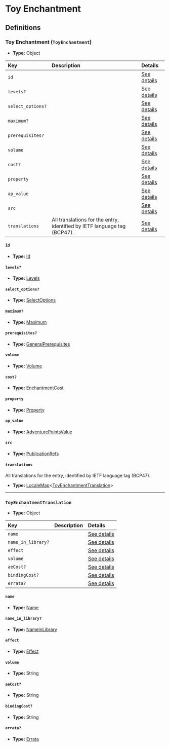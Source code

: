 # Toy Enchantment

## Definitions

### <a name="ToyEnchantment"></a> Toy Enchantment (`ToyEnchantment`)

- **Type:** Object

Key | Description | Details
:-- | :-- | :--
`id` |  | <a href="#ToyEnchantment/id">See details</a>
`levels?` |  | <a href="#ToyEnchantment/levels">See details</a>
`select_options?` |  | <a href="#ToyEnchantment/select_options">See details</a>
`maximum?` |  | <a href="#ToyEnchantment/maximum">See details</a>
`prerequisites?` |  | <a href="#ToyEnchantment/prerequisites">See details</a>
`volume` |  | <a href="#ToyEnchantment/volume">See details</a>
`cost?` |  | <a href="#ToyEnchantment/cost">See details</a>
`property` |  | <a href="#ToyEnchantment/property">See details</a>
`ap_value` |  | <a href="#ToyEnchantment/ap_value">See details</a>
`src` |  | <a href="#ToyEnchantment/src">See details</a>
`translations` | All translations for the entry, identified by IETF language tag (BCP47). | <a href="#ToyEnchantment/translations">See details</a>

#### <a name="ToyEnchantment/id"></a> `id`

- **Type:** <a href="#Id">Id</a>

#### <a name="ToyEnchantment/levels"></a> `levels?`

- **Type:** <a href="#Levels">Levels</a>

#### <a name="ToyEnchantment/select_options"></a> `select_options?`

- **Type:** <a href="#SelectOptions">SelectOptions</a>

#### <a name="ToyEnchantment/maximum"></a> `maximum?`

- **Type:** <a href="#Maximum">Maximum</a>

#### <a name="ToyEnchantment/prerequisites"></a> `prerequisites?`

- **Type:** <a href="../_Prerequisite.md#GeneralPrerequisites">GeneralPrerequisites</a>

#### <a name="ToyEnchantment/volume"></a> `volume`

- **Type:** <a href="#Volume">Volume</a>

#### <a name="ToyEnchantment/cost"></a> `cost?`

- **Type:** <a href="#EnchantmentCost">EnchantmentCost</a>

#### <a name="ToyEnchantment/property"></a> `property`

- **Type:** <a href="#Property">Property</a>

#### <a name="ToyEnchantment/ap_value"></a> `ap_value`

- **Type:** <a href="#AdventurePointsValue">AdventurePointsValue</a>

#### <a name="ToyEnchantment/src"></a> `src`

- **Type:** <a href="../source/_PublicationRef.md#PublicationRefs">PublicationRefs</a>

#### <a name="ToyEnchantment/translations"></a> `translations`

All translations for the entry, identified by IETF language tag (BCP47).

- **Type:** <a href="../_LocaleMap.md#LocaleMap">LocaleMap</a>&lt;<a href="#ToyEnchantmentTranslation">ToyEnchantmentTranslation</a>&gt;

---

### <a name="ToyEnchantmentTranslation"></a> `ToyEnchantmentTranslation`

- **Type:** Object

Key | Description | Details
:-- | :-- | :--
`name` |  | <a href="#ToyEnchantmentTranslation/name">See details</a>
`name_in_library?` |  | <a href="#ToyEnchantmentTranslation/name_in_library">See details</a>
`effect` |  | <a href="#ToyEnchantmentTranslation/effect">See details</a>
`volume` |  | <a href="#ToyEnchantmentTranslation/volume">See details</a>
`aeCost?` |  | <a href="#ToyEnchantmentTranslation/aeCost">See details</a>
`bindingCost?` |  | <a href="#ToyEnchantmentTranslation/bindingCost">See details</a>
`errata?` |  | <a href="#ToyEnchantmentTranslation/errata">See details</a>

#### <a name="ToyEnchantmentTranslation/name"></a> `name`

- **Type:** <a href="#Name">Name</a>

#### <a name="ToyEnchantmentTranslation/name_in_library"></a> `name_in_library?`

- **Type:** <a href="#NameInLibrary">NameInLibrary</a>

#### <a name="ToyEnchantmentTranslation/effect"></a> `effect`

- **Type:** <a href="#Effect">Effect</a>

#### <a name="ToyEnchantmentTranslation/volume"></a> `volume`

- **Type:** String

#### <a name="ToyEnchantmentTranslation/aeCost"></a> `aeCost?`

- **Type:** String

#### <a name="ToyEnchantmentTranslation/bindingCost"></a> `bindingCost?`

- **Type:** String

#### <a name="ToyEnchantmentTranslation/errata"></a> `errata?`

- **Type:** <a href="../source/_Erratum.md#Errata">Errata</a>
